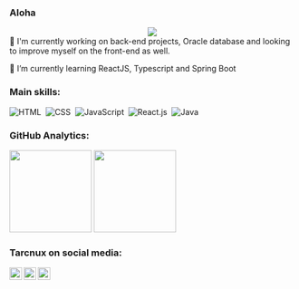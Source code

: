 ### Aloha 
<div align="center">
  <img src="https://github.blog/wp-content/uploads/2018/10/46896184-b679fc80-ce30-11e8-88bf-921e9b788f7c.gif?resize=200%2C200" />
 </div

🔭 I'm currently working on back-end projects, Oracle database and looking to improve myself on the front-end as well.

🌱 I’m currently learning ReactJS, Typescript and Spring Boot

### Main skills:

![HTML](https://img.shields.io/badge/-HTML-1E90FF?style=for-the-badge&logo=html5&labelColor=black)&nbsp;
![CSS](https://img.shields.io/badge/-CSS-1E90FF?style=for-the-badge&logo=CSS3&logoColor=1572B6&labelColor=black)&nbsp;
![JavaScript](https://img.shields.io/badge/-JavaScript-1E90FF?style=for-the-badge&logo=javascript&labelColor=black)&nbsp;
![React.js](https://img.shields.io/badge/-React.js-1E90FF?style=for-the-badge&logo=react&labelColor=black)&nbsp;
![Java](https://img.shields.io/badge/-Java-1E90FF?style=for-the-badge&logo=java&labelColor=black)&nbsp;

### GitHub Analytics:
<p align="left">
  <img height="145em" src="https://github-readme-stats.vercel.app/api?username=tarcnux&title_color=00BFFF&icon_color=fff&text_color=5ce1e6&bg_color=1f004e&border_color=whitec&show_icons=true"/>
  <img height="145em" src="https://github-readme-stats-eight-theta.vercel.app/api/top-langs/?username=tarcnux&layout=compact&title_color=00BFFF&icon_color=fff4&text_color=5ce1e6&bg_color=1f004e&show_icons=true"/>
</p>

  
### Tarcnux on social media:  
<a href="https://www.instagram.com/tarcnux/">
  <img align="left" alt="Tarcnux's Instagram" width="22px" src="https://raw.githubusercontent.com/hussainweb/hussainweb/main/icons/instagram.png" />
</a>
<a href="https://twitter.com/tarcnux">
  <img align="left" alt="Tarcnux | Twitter" width="22px" src="https://raw.githubusercontent.com/peterthehan/peterthehan/master/assets/twitter.svg" />
</a>
<a href="https://www.linkedin.com/in/tarcnux/">
  <img align="left" alt="Tarcnux's LinkedIN" width="22px" src="https://raw.githubusercontent.com/peterthehan/peterthehan/master/assets/linkedin.svg" />
</a>
<br />


<!--
**tarcnux/tarcnux** is a ✨ _special_ ✨ repository because its `README.md` (this file) appears on your GitHub profile.

Here are some ideas to get you started:

- 🔭 I’m currently working on ...
- 🌱 I’m currently learning ...
- 👯 I’m looking to collaborate on ...
- 🤔 I’m looking for help with ...
- 💬 Ask me about ...
- 📫 How to reach me: ...
- 😄 Pronouns: ...
- ⚡ Fun fact: ...
Example: https://github.com/DianaMartine/DianaMartine/blob/main/README.md
-->
